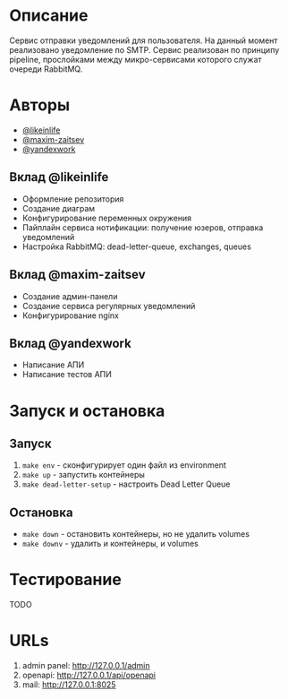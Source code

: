 # Описание

Сервис отправки уведомлений для пользователя.
На данный момент реализовано уведомление по SMTP.
Сервис реализован по принципу pipeline, прослойками между микро-сервисами которого служат очереди RabbitMQ. 

# Авторы

* [@likeinlife](https://github.com/likeinlife)
* [@maxim-zaitsev](https://github.com/maxim-zaitsev)
* [@yandexwork](https://github.com/yandexwork)

## Вклад @likeinlife

- Оформление репозитория
- Создание диаграм
- Конфигурирование переменных окружения
- Пайплайн сервиса нотификации: получение юзеров, отправка уведомлений
- Настройка RabbitMQ: dead-letter-queue, exchanges, queues

## Вклад @maxim-zaitsev

- Создание админ-панели
- Создание сервиса регулярных уведомлений
- Конфигурирование nginx

## Вклад @yandexwork

- Написание АПИ
- Написание тестов АПИ

# Запуск и остановка

## Запуск

1. `make env` - сконфигурирует один файл из environment
2. `make up` - запустить контейнеры
3. `make dead-letter-setup` - настроить Dead Letter Queue

## Остановка

- `make down` - остановить контейнеры, но не удалить volumes
- `make downv` - удалить и контейнеры, и volumes

# Тестирование

TODO

# URLs

1. admin panel: http://127.0.0.1/admin
2. openapi: http://127.0.0.1/api/openapi
2. mail: http://127.0.0.1:8025
